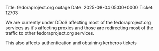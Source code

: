 Title: fedoraproject.org outage
Date: 2025-08-04 05:00+0000
Ticket: 12703

We are currently under DDoS affecting most of the fedoraproject.org services as it's affecting proxies and those are redirecting most of the traffic to other fedoraproject.org services.

This also affects authentication and obtaining kerberos tickets
